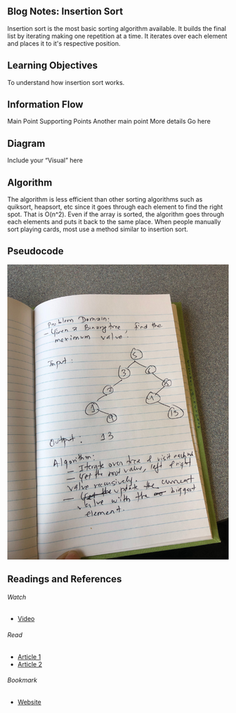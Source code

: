 ## Blog Notes: Insertion Sort
Insertion sort is the most basic sorting algorithm available. It builds the final list by iterating making one repetition at a time. It iterates over each element and places it to it's respective position.

## Learning Objectives
To understand how insertion sort works.


## Information Flow

Main Point
Supporting Points
Another main point
More details
Go here

## Diagram
Include your “Visual” here

## Algorithm
The algorithm is less efficient than other sorting algorithms such as quiksort, heapsort, etc since it goes through each element to find the right spot. That is O(n^2). Even if the array is sorted, the algorithm goes through each elements and puts it back to the same place. When people manually sort playing cards, most use a method similar to insertion sort. 

## Pseudocode
![](../assets/challenge-18.jpg)

## Readings and References
###### Watch
  * [Video](https://www.youtube.com/watch?v=i-SKeOcBwko)

###### Read
  * [Article 1](https://www.khanacademy.org/computing/computer-science/algorithms/insertion-sort/a/insertion-sort)
  * [Article 2](https://medium.com/@hitherejoe/algorithms-insertion-sort-eec0e245ec42)

###### Bookmark
  * [Website](https://www.freecodecamp.org/news/everything-you-need-to-know-about-insertion-sort-algorithm/)
